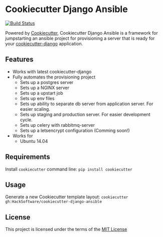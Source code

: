 Cookiecutter Django Ansible
===========================
[![Build Status](https://travis-ci.org/HackSoftware/cookiecutter-django-ansible.svg?branch=travisCI)](https://travis-ci.org/HackSoftware/cookiecutter-django-ansible)

Powered by [Cookiecutter](https://github.com/audreyr/cookiecutter), Cookiecutter Django Ansible is a framework for jumpstarting an ansible project for provisioning a server that is ready for your [cookiecutter-django](https://github.com/pydanny/cookiecutter-django) application.

Features
--------
- Works with latest cookiecutter-django
- Fully automates the provisioning project
    - Sets up a postgres server
    - Sets up a NGINX server
    - Sets up a upstart job
    - Sets up env files
    - Sets up ability to separate db server from application server. For easier scaling.
    - Sets up staging and production server. For easier development cycle.
    - Sets up celery with rabbitmq-server
    - Sets up a letsencrypt configuration (Comming soon!)
- Works for
    - Ubuntu 14.04

Requirements
------------
Install `cookiecutter` command line: `pip install cookiecutter`

Usage
-----
Generate a new Cookiecutter template layout: `cookiecutter gh:HackSoftware/cookiecutter-django-ansible`

License
-------
This project is licensed under the terms of the [MIT License](/LICENSE)
